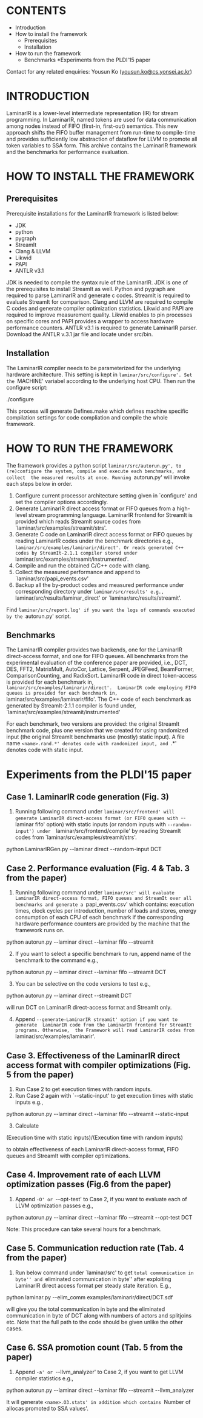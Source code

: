 CONTENTS
========
* Introduction
* How to install the framework
  - Prerequisites
  - Installation
* How to run the framework
  - Benchmarks
*Experiments from the PLDI'15 paper

Contact for any related enquiries: Yousun Ko (yousun.ko@cs.yonsei.ac.kr)

INTRODUCTION
============
LaminarIR is a lower-level intermediate representation (IR) for stream 
programming. In LaminarIR, named tokens are used for data communication 
among nodes instead of FIFO (first-in, first-out) semantics. This new 
approach shifts the FIFO buffer management from run-time to compile-time and
provides sufficiently low abstraction of dataflow for LLVM to promote all
token variables to SSA form.
This archive contains the LaminarIR framework and the benchmarks for
performance evaluation.


HOW TO INSTALL THE FRAMEWORK
============================
Prerequisites
-------------
Prerequisite installations for the LaminarIR framework is listed below:
- JDK
- python
- pygraph 
- StreamIt
- Clang & LLVM
- Likwid
- PAPI
- ANTLR v3.1

JDK is needed to compile the syntax rule of the LaminarIR. JDK is one of
the prerequisites to install StreamIt as well.
Python and pygraph are required to parse LaminarIR and generate c codes.
StreamIt is required to evaluate StreamIt for comparison.
Clang and LLVM are required to compile C codes and generate compiler 
optimization statistics.
Likwid and PAPI are required to improve measurement quality. Likwid enables
to pin processes on specific cores and PAPI provides a wrapper to access 
hardware performance counters.
ANTLR v3.1 is required to generate LaminarIR parser. Download the ANTLR v.3.1
jar file and locate under src/bin.

Installation
------------
The LaminarIR compiler needs to be parameterized for the underlying 
hardware architecture. This setting is kept in `laminar/src/configure'.
Set the `MACHINE' variabel according to the underlying host CPU.
Then run the configure script:

./configure

This process will generate Defines.make which defines machine specific 
compilation settings for code compliation and compile the whole framework.


HOW TO RUN THE FRAMEWORK
========================
The framework provides a python script `laminar/src/autorun.py', to 
(re)configure the system, compile and execute each benchmarks, and collect 
the measured results at once. Running `autorun.py' will invoke each steps 
below in order.
1. Configure current processor architecture setting given in `configure'
   and set the compiler options accordingly.
2. Generate LaminarIR direct access format or FIFO queues from a 
   high-level stream programming language. LaminarIR frontend for StreamIt 
   is provided which reads StreamIt source codes from 
   `laminar/src/examples/streamit/strs'.
3. Generate C code on LaminarIR direct access format or FIFO queues by 
   reading LaminarIR codes under the benchmark directories e.g.,
   `laminar/src/examples/laminarir/direct'. Or reads generated C++ codes
   by StreamIt-2.1.1 compiler stored under `laminar/src/examples/streamit/instrumented'.
4. Compile and run the obtained C/C++ code with clang.
5. Collect the measured performance and append to 
   `laminar/src/papi_events.csv'
6. Backup all the by-product codes and measured performance under 
   corresponding directory under `laminar/src/results' e.g., 
   `laminar/src/results/laminar_direct' or 
   `laminar/src/results/streamit'.

Find `laminar/src/report.log' if you want the logs of commands executed 
by the `autorun.py' script.


Benchmarks
----------
The LaminarIR compiler provides two backends, one for the LaminarIR 
direct-access format, and one for FIFO queues. All benchmarks from the 
experimental evaluation of the conference paper are provided, i.e., 
DCT, DES, FFT2, MatrixMult, AutoCor, Lattice, Serpent, JPEGFeed, BeamFormer,
ComparisonCounting, and RadixSort.
LaminarIR code in direct token-access is provided for each benchmark in,
  `laminar/src/examples/laminarir/direct'. 
LaminarIR code employing FIFO queues is provided for each benchmark in,
  `laminar/src/examples/laminarir/fifo'.
The C++ code of each benchmark as generated by StreamIt-2.1.1 compiler is found 
under,
  `laminar/src/examples/streamit/instrumented'

For each benchmark, two versions are provided: the original StreamIt 
benchmark code, plus one version that we created for using randomized input
(the original StreamIt benchmarks use (mostly) static input). A file name
`<name>.rand.*' denotes code with randomized input, and `<name>.*' denotes
code with static input.


Experiments from the PLDI'15 paper
==================================
Case 1. LaminarIR code generation (Fig. 3)
------------------------------------------
1. Running following command under `laminar/src/frontend' will generate
LaminarIR direct-access format (or FIFO queues with `--laminar fifo' option) 
with static inputs (or random inputs with `--random-input') under 
`laminar/src/frontend/compile' by reading StreamIt codes from 
`laminar/src/examples/streamit/strs'.

  python LaminarIRGen.py --laminar direct --random-input DCT

Case 2. Performance evaluation (Fig. 4 & Tab. 3 from the paper)
---------------------------------------------------------------
1. Running following command under `laminar/src' will evaluate LaminarIR
direct-access format, FIFO queues and StreamIt over all benchmarks and
generate a `papi_events.csv' which contains:
execution times, clock cycles per introduction, number of loads and stores,
energy consumption of each CPU of each benchmark if the corresponding
hardware performance counters are provided by the machine that the framework
runs on.

  python autorun.py --laminar direct --laminar fifo --streamit

2. If you want to select a specific benchmark to run, append name of the
benchmark to the command e.g.,

  python autorun.py --laminar direct --laminar fifo --streamit DCT

3. You can be selective on the code versions to test e.g.,
 
  python autorun.py --laminar direct --streamit DCT

will run DCT on LaminarIR direct-access format and StreamIt only.

4. Append `--generate-LaminarIR streamit' option if you want to generate 
LaminarIR code from the LaminarIR frontend for StreamIt programs. Otherwise, 
the Framework will read LaminarIR codes from `laminar/src/examples/laminarir'.

Case 3. Effectiveness of the LaminarIR direct access format with compiler 
optimizations (Fig. 5 from the paper)
-------------------------------------------------------------------------
1. Run Case 2 to get execution times with random inputs.
2. Run Case 2 again with `--static-input' to get execution times with 
static inputs e.g., 

 python autorun.py --laminar direct --laminar fifo --streamit --static-input

3. Calculate 

  (Execution time with static inputs)/(Execution time with random inputs)

to obtain effectiveness of each LaminarIR direct-access format, FIFO queues
and StreamIt with compiler optimizations.

Case 4. Improvement rate of each LLVM optimization passes (Fig.6 from the 
paper)
-------------------------------------------------------------------------
1. Append `-O' or `--opt-test' to Case 2, if you want to evaluate each of
LLVM optimization passes e.g., 

 python autorun.py --laminar direct --laminar fifo --streamit --opt-test DCT

Note: This procedure can take several hours for a benchmark.

Case 5. Communication reduction rate (Tab. 4 from the paper)
------------------------------------------------------------
1. Run below command under `laminar/src' to get ``total communication in 
byte'' and ``eliminated communication in byte'' after exploiting LaminarIR
direct access format per steady state iteration. E.g.,

  python laminar.py --elim_comm examples/laminarir/direct/DCT.sdf

will give you the total communication in byte and the eliminated 
communication in byte of DCT along with numbers of actors and splitjoins 
etc. Note that the full path to the code should be given unlike the other
cases.

Case 6. SSA promotion count (Tab. 5 from the paper)
---------------------------------------------------
1. Append `-a' or `--llvm_analyzer' to Case 2, if you want to get LLVM 
compiler statistics e.g., 

  python autorun.py --laminar direct --laminar fifo --streamit --llvm_analyzer

It will generate `<name>.O3.stats' in addition which contains `Number of 
allocas promoted to SSA values'.

